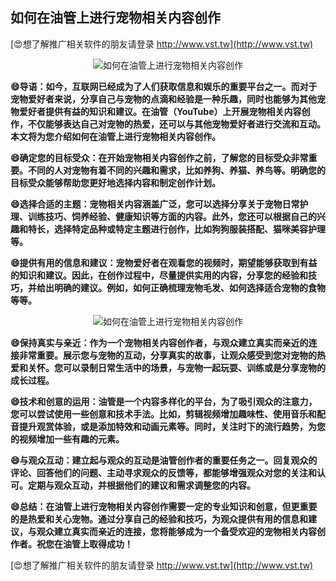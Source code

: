 ## **如何在油管上进行宠物相关内容创作**

[😍想了解推广相关软件的朋友请登录 http://www.vst.tw](http://www.vst.tw)

 <center><img src="https://vst.tw/MP4/tuiguang/png/7.png" alt="如何在油管上进行宠物相关内容创作"></center>

**😄导语：如今，互联网已经成为了人们获取信息和娱乐的重要平台之一。而对于宠物爱好者来说，分享自己与宠物的点滴和经验是一种乐趣，同时也能够为其他宠物爱好者提供有益的知识和建议。在油管（YouTube）上开展宠物相关内容创作，不仅能够表达自己对宠物的热爱，还可以与其他宠物爱好者进行交流和互动。本文将为您介绍如何在油管上进行宠物相关内容创作。**

**😄确定您的目标受众：在开始宠物相关内容创作之前，了解您的目标受众非常重要。不同的人对宠物有着不同的兴趣和需求，比如养狗、养猫、养鸟等。明确您的目标受众能够帮助您更好地选择内容和制定创作计划。**

**😄选择合适的主题：宠物相关内容涵盖广泛，您可以选择分享关于宠物日常护理、训练技巧、饲养经验、健康知识等方面的内容。此外，您还可以根据自己的兴趣和特长，选择特定品种或特定主题进行创作，比如狗狗服装搭配、猫咪美容护理等。**

**😄提供有用的信息和建议：宠物爱好者在观看您的视频时，期望能够获取到有益的知识和建议。因此，在创作过程中，尽量提供实用的内容，分享您的经验和技巧，并给出明确的建议。例如，如何正确梳理宠物毛发、如何选择适合宠物的食物等等。**

 <center><img src="https://vst.tw/MP4/tuiguang/png/2.png" alt="如何在油管上进行宠物相关内容创作"></center>

**😄保持真实与亲近：作为一个宠物相关内容创作者，与观众建立真实而亲近的连接非常重要。展示您与宠物的互动，分享真实的故事，让观众感受到您对宠物的热爱和关怀。您可以录制日常生活中的场景，与宠物一起玩耍、训练或是分享宠物的成长过程。**

**😄技术和创意的运用：油管是一个内容多样化的平台，为了吸引观众的注意力，您可以尝试使用一些创意和技术手法。比如，剪辑视频增加趣味性、使用音乐和配音提升观赏体验，或是添加特效和动画元素等。同时，关注时下的流行趋势，为您的视频增加一些有趣的元素。**

**😄与观众互动：建立起与观众的互动是油管创作者的重要任务之一。回复观众的评论、回答他们的问题、主动寻求观众的反馈等，都能够增强观众对您的关注和认可。定期与观众互动，并根据他们的建议和需求调整您的内容。**

**😄总结：在油管上进行宠物相关内容创作需要一定的专业知识和创意，但更重要的是热爱和关心宠物。通过分享自己的经验和技巧，为观众提供有用的信息和建议，与观众建立真实而亲近的连接，您将能够成为一个备受欢迎的宠物相关内容创作者。祝您在油管上取得成功！**

[😍想了解推广相关软件的朋友请登录 http://www.vst.tw](http://www.vst.tw)



